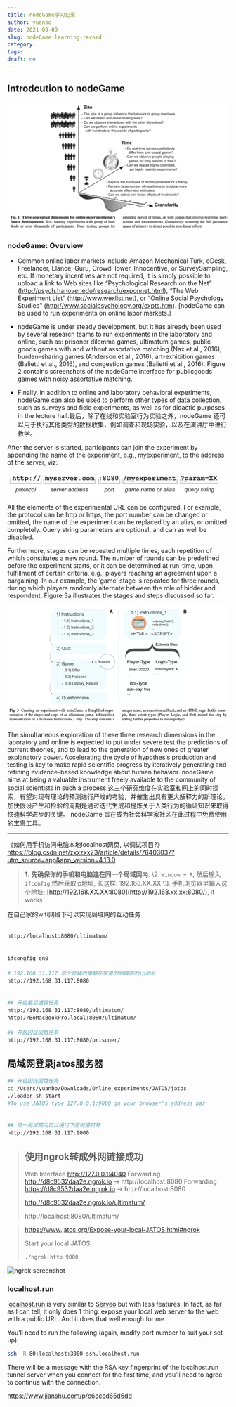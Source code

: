 ```yaml
---
title: nodeGame学习记录
author: yuanbo
date: 2021-08-09
slug: nodeGame-learning-record
category:   
tags: 
draft: no
---
```




## Introdcution to nodeGame





![](https://raw.githubusercontent.com/YuanboBQ/images/master/img/20210809173538.png)





### nodeGame: Overview

- Common online labor markets include Amazon Mechanical Turk, oDesk, Freelancer, Elance, Guru, CrowdFlower, Innocentive, or SurveySampling, etc. If monetary incentives are not required, it is simply possible to upload a link to Web sites like “Psychological Research on the Net” (http://psych.hanover.edu/research/exponnet.html), “The Web Experiment List” (http://www.wexlist.net), or “Online Social Psychology Studies” (http://www.socialpsychology.org/expts.htm). [nodeGame can be used to run experiments on online labor markets.]



- nodeGame is under steady development, but it has already been used by several research teams to run experiments in the laboratory and online, such as: prisoner dilemma games, ultimatum games, public-goods games with and without assortative matching (Nax et al., 2016), burden-sharing games (Anderson et al., 2016), art-exhibition games (Balietti et al., 2016), and congestion games (Balietti et al., 2016). Figure 2 contains screenshots of the nodeGame interface for publicgoods games with noisy assortative matching.



- Finally, in addition to online and laboratory behavioral experiments, nodeGame can also be used to perform other types of data collection, such as surveys and field experiments, as well as for didactic purposes in the lecture hall.最后，除了在线和实验室行为实验之外，nodeGame 还可以用于执行其他类型的数据收集，例如调查和现场实验，以及在演讲厅中进行教学。





After the server is started, participants can join the experiment by appending the name of the experiment, e.g., myexperiment, to the address of the server, viz:

![image-20210809231308145](https://raw.githubusercontent.com/YuanboBQ/images/master/img/image-20210809231308145.png)

All the elements of the experimental URL can be configured. For example, the protocol can be http or https, the port number can be changed or omitted, the name of the experiment can be replaced by an alias, or omitted completely. Query string parameters are optional, and can as well be disabled.





Furthermore, stages can be repeated multiple times, each repetition of which constitutes a new round. The number of rounds can be predefined before the experiment starts, or it can be determined at run-time, upon fulfillment of certain criteria, e.g., players reaching an agreement upon a bargaining. In our example, the ’game’ stage is repeated for three rounds, during which players randomly alternate between the role of bidder and respondent. Figure 3a illustrates the stages and steps discussed so far.

![image-20210809232225030](https://raw.githubusercontent.com/YuanboBQ/images/master/img/image-20210809232225030.png)





The simultaneous exploration of these three research dimensions in the laboratory and online is expected to put under severe test the predictions of current theories, and to lead to the generation of new ones of greater explanatory power. Accelerating the cycle of hypothesis production and testing is key to make rapid scientific progress by iteratively generating and refining evidence-based knowledge about human behavior. nodeGame aims at being a valuable instrument freely available to the community of social scientists in such a process.这三个研究维度在实验室和网上的同时探索，有望对现有理论的预测进行严峻的考验，并催生出具有更大解释力的新理论。加快假设产生和检验的周期是通过迭代生成和提炼关于人类行为的循证知识来取得快速科学进步的关键。 nodeGame 旨在成为社会科学家社区在此过程中免费使用的宝贵工具。





---

《如何用手机访问电脑本地localhost网页, 以调试项目?》 https://blog.csdn.net/zxxzxx23/article/details/76403037?utm_source=app&app_version=4.13.0

> **1.** **先确保你的手机和电脑连在同一个局域网内.** 
> \2. `Window + R`, 然后输入 `ifconfig`,然后获取ip地址, 长这样: 192.168.XX.XX 
> \3. 手机浏览器里输入这个地址: [http://192.168.XX.XX:8080](http://192.168.xx.xx:8080/), it works

在自己家的wifi网络下可以实现局域网的互动任务

```sh

http://localhost:8080/ultimatum/


ifcongfig en0

# 192.168.31.117 这个是我的电脑在家里的局域网的ip地址
http://192.168.31.117:8080


## 开启最后通牒任务
http://192.168.31.117:8080/ultimatum/
http://BoMacBookPro.local:8080/ultimatum/

## 开启囚徒困境任务
http://192.168.31.117:8080/prisoner/
```



## 局域网登录jatos服务器

```sh
## 开启囚徒困境任务
cd /Users/yuanbo/Downloads/Online_experiments/JATOS/jatos
./loader.sh start
#To use JATOS type 127.0.0.1:9000 in your browser's address bar


## 统一局域网内可以通过下面链接打开
http://192.168.31.117:9000
```





> ## 使用ngrok转成外网链接成功
>
> Web Interface                 http://127.0.0.1:4040
> Forwarding                    http://d8c9532daa2e.ngrok.io -> http://localhost:8080
> Forwarding                    https://d8c9532daa2e.ngrok.io -> http://localhost:8080
>
> 
>
> http://d8c9532daa2e.ngrok.io/ultimatum/
>
> http://localhost:8080/ultimatum/



> https://www.jatos.org/Expose-your-local-JATOS.html#ngrok
>
> Start your local JATOS
>
> ```sh
> ./ngrok http 9000
> ```

![ngrok screenshot](https://www.jatos.org/images/screenshot_ngrok.png)



### localhost.run

[localhost.run](http://localhost.run/) is very similar to [Serveo](https://chenhuijing.com/blog/tunnelling-services-for-exposing-localhost-to-the-web/#serveo) but with less features. In fact, as far as I can tell, it only does 1 thing: expose your local web server to the web with a public URL. And it does that well enough for me.

You’ll need to run the following (again, modify port number to suit your set up):

```sh
ssh -R 80:localhost:3000 ssh.localhost.run
```



There will be a message with the RSA key fingerprint of the localhost.run tunnel server when you connect for the first time, and you’ll need to agree to continue with the connection.









https://www.jianshu.com/p/c6cccd65d6dd

